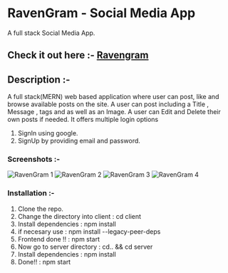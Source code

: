 # RavenGram - Social Media App
A full stack Social Media App.

## Check it out here :- [Ravengram](https://ravengram.onrender.com)

## Description :- 
A full stack(MERN) web based application where user can post, like and browse available posts on the site.
A user can post including a Title , Message , tags and as well as an Image.
A user can Edit and Delete their own posts if needed.
It offers multiple login options 
1. SignIn using google.
2. SignUp by providing email and password.

### Screenshots :-

![RavenGram 1](https://github.com/Tr4ce007/RavenGram-Social-Media-App/assets/76108780/c24b1f43-6884-4226-8dc8-11a78aa92290)
![RavenGram 2](https://github.com/Tr4ce007/RavenGram-Social-Media-App/assets/76108780/f2522323-215e-43e6-bc0e-44a44d4192d8)
![RavenGram 3](https://github.com/Tr4ce007/RavenGram-Social-Media-App/assets/76108780/acd8b71a-6989-451b-b33e-c7df9284c217)
![RavenGram 4](https://github.com/Tr4ce007/RavenGram-Social-Media-App/assets/76108780/d227daca-cc99-4220-8857-58cd217a0f8e)

### Installation :- 
1. Clone the repo.
2. Change the directory into client : cd client
3. Install dependencies : npm install
4. if necesary use : npm install --legacy-peer-deps
5. Frontend done !! : npm start
6. Now go to server directory : cd.. && cd server
7. Install dependencies : npm install
8. Done!! : npm start
